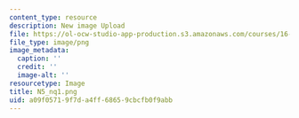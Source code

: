 ```yaml
---
content_type: resource
description: New image Upload
file: https://ol-ocw-studio-app-production.s3.amazonaws.com/courses/16-90-computational-methods-in-aerospace-engineering-spring-2014/a09f05719f7da4ff68659cbcfb0f9abb_N5_nq1.png
file_type: image/png
image_metadata:
  caption: ''
  credit: ''
  image-alt: ''
resourcetype: Image
title: N5_nq1.png
uid: a09f0571-9f7d-a4ff-6865-9cbcfb0f9abb
---
```

